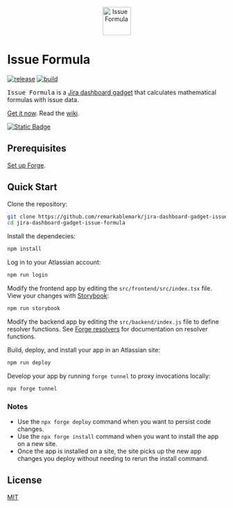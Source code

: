 <p align="center">
  <img src="https://raw.githubusercontent.com/remarkablemark/jira-dashboard-gadget-issue-formula/master/icon.svg" alt="Issue Formula" width="65">
</p>

# Issue Formula

[![release](https://img.shields.io/github/v/release/remarkablemark/jira-dashboard-gadget-issue-formula)](https://github.com/remarkablemark/jira-dashboard-gadget-issue-formula/releases)
[![build](https://github.com/remarkablemark/jira-dashboard-gadget-issue-formula/actions/workflows/build.yml/badge.svg)](https://github.com/remarkablemark/jira-dashboard-gadget-issue-formula/actions/workflows/build.yml)

<kbd>Issue Formula</kbd> is a [Jira dashboard gadget](https://developer.atlassian.com/platform/forge/manifest-reference/modules/jira-dashboard-gadget/) that calculates mathematical formulas with issue data.

[Get it now](https://marketplace.atlassian.com/apps/1233729/issue-formula). Read the [wiki](https://github.com/remarkablemark/jira-dashboard-gadget-issue-formula/wiki/).

[![Static Badge](https://img.shields.io/badge/Get_it_now-f5cd47?style=for-the-badge&logo=atlassian&logoColor=0052cc)](https://marketplace.atlassian.com/apps/1233729/issue-formula)

## Prerequisites

[Set up Forge](https://developer.atlassian.com/platform/forge/set-up-forge/).

## Quick Start

Clone the repository:

```sh
git clone https://github.com/remarkablemark/jira-dashboard-gadget-issue-formula.git
cd jira-dashboard-gadget-issue-formula
```

Install the dependecies:

```sh
npm install
```

Log in to your Atlassian account:

```sh
npm run login
```

Modify the frontend app by editing the `src/frontend/src/index.tsx` file. View your changes with [Storybook](https://storybook.js.org/):

```sh
npm run storybook
```

Modify the backend app by editing the `src/backend/index.js` file to define resolver functions. See [Forge resolvers](https://developer.atlassian.com/platform/forge/runtime-reference/custom-ui-resolver/) for documentation on resolver functions.

Build, deploy, and install your app in an Atlassian site:

```sh
npm run deploy
```

Develop your app by running `forge tunnel` to proxy invocations locally:

```sh
npx forge tunnel
```

### Notes

- Use the `npx forge deploy` command when you want to persist code changes.
- Use the `npx forge install` command when you want to install the app on a new site.
- Once the app is installed on a site, the site picks up the new app changes you deploy without needing to rerun the install command.

## License

[MIT](LICENSE)
